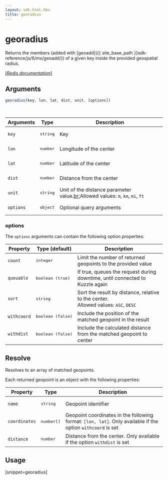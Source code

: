 ```yaml
---
layout: sdk.html.hbs
title: georadius
---
```


# georadius


Returns the members (added with [geoadd]({{ site_base_path }}sdk-reference/js/6/ms/geoadd/)) of a given key inside the provided geospatial radius.

[[_Redis documentation_]](https://redis.io/commands/georadius)

## Arguments

```js
georadius(key, lon, lat, dist, unit, [options])

```

<br/>

| Arguments    | Type    | Description |
|--------------|---------|-------------|
| `key` | <pre>string</pre> | Key |
| `lon` | <pre>number</pre> | Longitude of the center |
| `lat` | <pre>number</pre> | Latitude of the center  |
| `dist` | <pre>number</pre> | Distance from the center |
| `unit` | <pre>string</pre> | Unit of the distance parameter value.<br:>Allowed values: `m`, `km`, `mi`, `ft` |
| ``options`` | <pre>object</pre> | Optional query arguments |

### options

The `options` arguments can contain the following option properties:

| Property   | Type (default)   | Description                       |
| ---------- | ------- | --------------------------------- |
| `count` | <pre>integer</pre> | Limit the number of returned geopoints to the provided value |
| `queuable` | <pre>boolean (true)</pre> | If true, queues the request during downtime, until connected to Kuzzle again |
| `sort` | <pre>string</pre> | Sort the result by distance, relative to the center.<br/>Allowed values: `ASC`, `DESC` |
| `withcoord` | <pre>boolean (false)</pre> | Include the position of the matched geopoint in the result |
| `withdist` | <pre>boolean (false)</pre> | Include the calculated distance from the matched geopoint to center |

## Resolve

Resolves to an array of matched geopoints.

Each returned geopoint is an object with the following properties:

| Property   | Type   | Description                       |
| ---------- | ------- | --------------------------------- |
| `name` | <pre>string</pre> | Geopoint identifier |
| `coordinates` | <pre>number[]</pre> | Geopoint coordinates in the following format: `[lon, lat]`. Only available if the option `withcoord` is set |
| `distance` | <pre>number</pre> | Distance from the center. Only available if the option `withdist` is set |

## Usage

[snippet=georadius]

